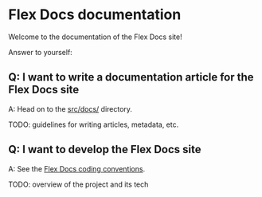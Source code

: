 # Flex Docs documentation

Welcome to the documentation of the Flex Docs site!

Answer to yourself:

## Q: I want to write a documentation article for the Flex Docs site

A: Head on to the [src/docs/](../src/docs) directory.

TODO: guidelines for writing articles, metadata, etc.

## Q: I want to develop the Flex Docs site

A: See the [Flex Docs coding conventions](./coding-conventions.md).

TODO: overview of the project and its tech
